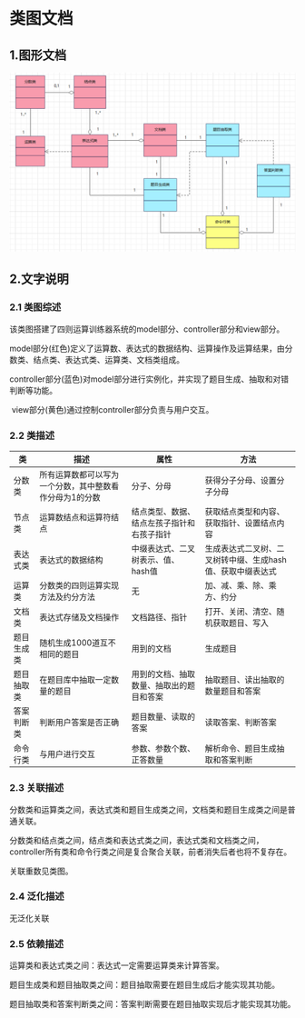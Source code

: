 # 类图文档

## 1.图形文档

![image-20220116234240639](图片/类图.png)

## 2.文字说明

### 2.1 类图综述

​	该类图搭建了四则运算训练器系统的model部分、controller部分和view部分。

​	model部分(红色)定义了运算数、表达式的数据结构、运算操作及运算结果，由分数类、结点类、表达式类、运算类、文档类组成。

​	controller部分(蓝色)对model部分进行实例化，并实现了题目生成、抽取和对错判断等功能。

​	view部分(黄色)通过控制controller部分负责与用户交互。

### 2.2 类描述

| 类         | 描述                                                    | 属性                                       | 方法                                                       |
| ---------- | ------------------------------------------------------- | ------------------------------------------ | ---------------------------------------------------------- |
| 分数类     | 所有运算数都可以写为一个分数，其中整数看作分母为1的分数 | 分子、分母                                 | 获得分子分母、设置分子分母                                 |
| 节点类     | 运算数结点和运算符结点                                  | 结点类型、数据、结点左孩子指针和右孩子指针 | 获取结点类型和内容、获取指针、设置结点内容                 |
| 表达式类   | 表达式的数据结构                                        | 中缀表达式、二叉树表示、值、hash值         | 生成表达式二叉树、二叉树转中缀、生成hash值、获取中缀表达式 |
| 运算类     | 分数类的四则运算实现方法及约分方法                      | 无                                         | 加、减、乘、除、乘方、约分                                 |
| 文档类     | 表达式存储及文档操作                                    | 文档路径、指针                             | 打开、关闭、清空、随机获取题目、写入                       |
| 题目生成类 | 随机生成1000道互不相同的题目                            | 用到的文档                                 | 生成题目                                                   |
| 题目抽取类 | 在题目库中抽取一定数量的题目                            | 用到的文档、抽取数量、抽取出的题目和答案   | 抽取题目、读出抽取的数量题目和答案                         |
| 答案判断类 | 判断用户答案是否正确                                    | 题目数量、读取的答案                       | 读取答案、判断答案                                         |
| 命令行类   | 与用户进行交互                                          | 参数、参数个数、正答数量                   | 解析命令、题目生成抽取和答案判断                           |

### 2.3 关联描述

分数类和运算类之间，表达式类和题目生成类之间，文档类和题目生成类之间是普通关联。

分数类和结点类之间，结点类和表达式类之间，表达式类和文档类之间，controller所有类和命令行类之间是复合聚合关联，前者消失后者也将不复存在。

关联重数见类图。

### 2.4 泛化描述

无泛化关联

### 2.5 依赖描述

运算类和表达式类之间：表达式一定需要运算类来计算答案。

题目生成类和题目抽取类之间：题目抽取需要在题目生成后才能实现其功能。

题目抽取类和答案判断类之间：答案判断需要在题目抽取实现后才能实现其功能。